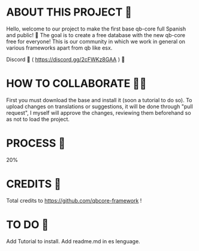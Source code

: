 # ABOUT THIS PROJECT 👀
Hello, welcome to our project to make the first base qb-core full Spanish and public! 👥
The goal is to create a free database with the new qb-core free for everyone!
This is our community in which we work in general on various frameworks apart from qb like esx.

Discord 🤖 ( https://discord.gg/2cFWKz8GAA ) 🤖

# HOW TO COLLABORATE 🧏‍♂️
First you must download the base and install it (soon a tutorial to do so).
To upload changes on translations or suggestions, it will be done through "pull request", I myself will approve the changes, reviewing them beforehand so as not to load the project.

# PROCESS 🔋
20%

# CREDITS 🧾

Total credits to https://github.com/qbcore-framework !

# TO DO 💌
Add Tutorial to install.
Add readme.md in es lenguage.
